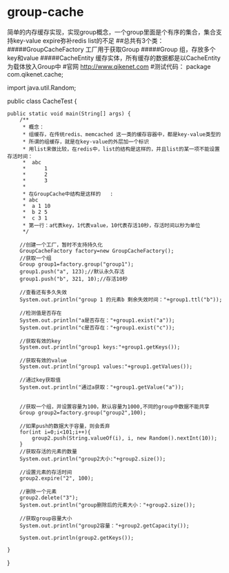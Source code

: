 # group-cache
简单的内存缓存实现，实现group概念，一个group里面是个有序的集合，集合支持key-value expire弥补redis list的不足
##总共有3个类：
#####GroupCacheFactory 工厂用于获取Group
#####Group 组，存放多个key和value
#####CacheEntity 缓存实体，所有缓存的数据都是以CacheEntity为载体放入Group中
#官网 http://www.qikenet.com
#测试代码： 
package com.qikenet.cache;

import java.util.Random;

public class CacheTest {

	public static void main(String[] args) {
		/**
		 * 概念：
		 * 组缓存，在传统redis、memcached 这一类的缓存容器中，都是key-value类型的
		 * 所谓的组缓存，就是在key-value的外层加一个标识
		 * 用list来做比较，在redis中，list的结构是这样的，并且list的某一项不能设置存活时间：
		 * 	abc
		 * 		1
		 * 		2
		 * 		3
		 * 
		 * 在GroupCache中结构是这样的	:
		 * abc
		 * 	a 1 10
		 *  b 2 5
		 *  c 3 1
		 * 第一行：a代表key，1代表value，10代表存活10秒，存活时间以秒为单位		 
		 */
		
		//创建一个工厂，暂时不支持持久化
		GroupCacheFactory factory=new GroupCacheFactory();
		//获取一个组
		Group group1=factory.group("group1");
		group1.push("a", 123);//默认永久存活
		group1.push("b", 321, 10);//存活10秒
		
		//查看还有多久失效
		System.out.println("group 1 的元素b 剩余失效时间："+group1.ttl("b"));
		
		//检测值是否存在
		System.out.println("a是否存在："+group1.exist("a"));
		System.out.println("c是否存在："+group1.exist("c"));
		
		//获取有效的key
		System.out.println("group1 keys:"+group1.getKeys());
		
		//获取有效的value
		System.out.println("group1 values:"+group1.getValues());
		
		//通过key获取值
		System.out.println("通过a获取："+group1.getValue("a"));
		
		
		//获取一个组，并设置容量为100，默认容量为1000,不同的group中数据不能共享
		Group group2=factory.group("group2",100);
		
		//如果push的数据大于容量，则会丢弃
		for(int i=0;i<101;i++){
			group2.push(String.valueOf(i), i, new Random().nextInt(10));
		}
		//获取存活的元素的数量
		System.out.println("group2大小:"+group2.size());
		
		//设置元素的存活时间
		group2.expire("2", 100);
		
		//删除一个元素
		group2.delete("3");
		System.out.println("group删除后的元素大小："+group2.size());
		
		//获取group容量大小
		System.out.println("group2容量："+group2.getCapacity());
		
		System.out.println(group2.getKeys());
		
	}
}
